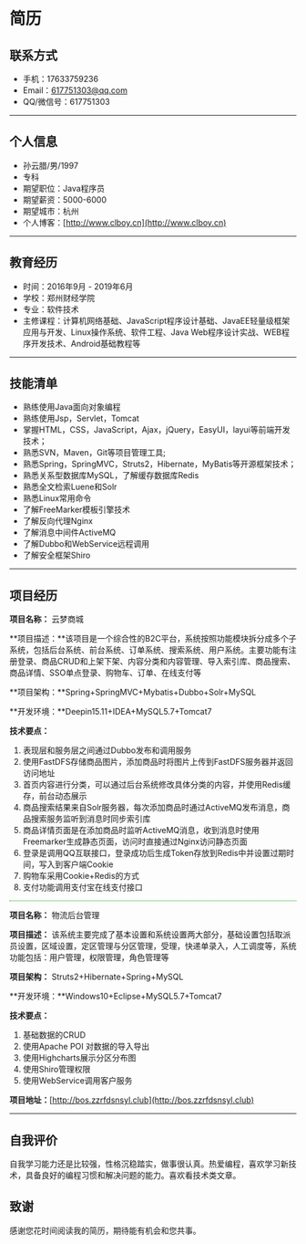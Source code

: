 # 简历

## 联系方式

- 手机：17633759236
- Email：617751303@qq.com
- QQ/微信号：617751303

------

## 个人信息

- 孙云腊/男/1997
- 专科
- 期望职位：Java程序员
- 期望薪资：5000-6000
- 期望城市：杭州
- 个人博客：[http://www.clboy.cn](http://www.clboy.cn)

------

## 教育经历

- 时间：2016年9月 - 2019年6月
- 学校：郑州财经学院
- 专业：软件技术 
- 主修课程：计算机网络基础、JavaScript程序设计基础、JavaEE轻量级框架应用与开发、Linux操作系统、软件工程、Java Web程序设计实战、WEB程序开发技术、Android基础教程等

------

## 技能清单

- 熟练使用Java面向对象编程
- 熟练使用Jsp，Servlet，Tomcat
- 掌握HTML，CSS，JavaScript，Ajax，jQuery，EasyUI，layui等前端开发技术；
- 熟悉SVN，Maven，Git等项目管理工具;
- 熟悉Spring，SpringMVC，Struts2，Hibernate，MyBatis等开源框架技术；
- 熟悉关系型数据库MySQL，了解缓存数据库Redis
- 熟悉全文检索Luene和Solr
- 熟悉Linux常用命令
- 了解FreeMarker模板引擎技术
- 了解反向代理Nginx
- 了解消息中间件ActiveMQ
- 了解Dubbo和WebService远程调用
- 了解安全框架Shiro

------

## 项目经历



**项目名称：** 云梦商城

**项目描述：**该项目是一个综合性的B2C平台，系统按照功能模块拆分成多个子系统，包括后台系统、前台系统、订单系统、搜索系统、用户系统。主要功能有注册登录、商品CRUD和上架下架、内容分类和内容管理、导入索引库、商品搜索、商品详情、SSO单点登录、购物车、订单、在线支付等

**项目架构：**Spring+SpringMVC+Mybatis+Dubbo+Solr+MySQL

**开发环境：**Deepin15.11+IDEA+MySQL5.7+Tomcat7

**技术要点：**

1. 表现层和服务层之间通过Dubbo发布和调用服务
2. 使用FastDFS存储商品图片，添加商品时将图片上传到FastDFS服务器并返回访问地址
3. 首页内容进行分类，可以通过后台系统修改具体分类的内容，并使用Redis缓存，前台动态展示
4. 商品搜索结果来自Solr服务器，每次添加商品时通过ActiveMQ发布消息，商品搜索服务监听到消息时同步索引库
5. 商品详情页面是在添加商品时监听ActiveMQ消息，收到消息时使用Freemarker生成静态页面，访问时直接通过Nginx访问静态页面
6. 登录是调用QQ互联接口，登录成功后生成Token存放到Redis中并设置过期时间，写入到客户端Cookie
7. 购物车采用Cookie+Redis的方式
8. 支付功能调用支付宝在线支付接口



<div style="border-top:1px dotted green;margin:10px 0"></div>



**项目名称：** 物流后台管理

**项目描述：** 该系统主要完成了基本设置和系统设置两大部分，基础设置包括取派员设置，区域设置，定区管理与分区管理，受理，快递单录入，人工调度等，系统功能包括：用户管理，权限管理，角色管理等

**项目架构：** Struts2+Hibernate+Spring+MySQL

**开发环境：**Windows10+Eclipse+MySQL5.7+Tomcat7

**技术要点：**

1. 基础数据的CRUD
2. 使用Apache POI 对数据的导入导出
3. 使用Highcharts展示分区分布图
4. 使用Shiro管理权限
5. 使用WebService调用客户服务

**项目地址：**[http://bos.zzrfdsnsyl.club](http://bos.zzrfdsnsyl.club)

------

## 自我评价

自我学习能力还是比较强，性格沉稳踏实，做事很认真。热爱编程，喜欢学习新技术，具备良好的编程习惯和解决问题的能力。喜欢看技术类文章。

## 致谢

感谢您花时间阅读我的简历，期待能有机会和您共事。